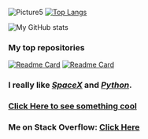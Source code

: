 
![Picture5](https://user-images.githubusercontent.com/74598401/124297572-d4579480-db78-11eb-8087-c2057137a4fc.png)
[![Top Langs](https://github-readme-stats.vercel.app/api/top-langs/?username=somepythonprogrammer&theme=dark)]()

![My GitHub stats](https://github-readme-stats.vercel.app/api?username=somepythonprogrammer&show_icons=true&theme=dark)

### My top repositories
[![Readme Card](https://github-readme-stats.vercel.app/api/pin/?username=somepythonprogrammer&repo=WebCraft)](https://github.com/somePythonProgrammer/WebCraft)
[![Readme Card](https://github-readme-stats.vercel.app/api/pin/?username=somepythonprogrammer&repo=PyTaskbar)](https://github.com/somePythonProgrammer/PyTaskbar)

### I really like [_SpaceX_](https://www.spacex.com) and [_Python_](https://www.python.org).

### [Click Here to see something cool](https://skyline.github.com/somepythonprogrammer/2020)
### Me on Stack Overflow: [Click Here](https://stackoverflow.com/users/15922830/somepythonprogrammer)
